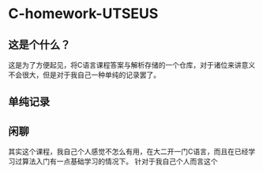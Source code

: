# C-homework-UTSEUS
## 这是个什么？
  这是为了方便起见，将C语言课程答案与解析存储的一个仓库，对于诸位来讲意义不会很大，但是对于我自己一种单纯的记录罢了。

## 单纯记录

## 闲聊
  其实这个课程，我自己个人感觉不怎么有用，在大二开一门C语言，而且在已经学习过算法入门有一点基础学习的情况下。
  针对于我自己个人而言这个